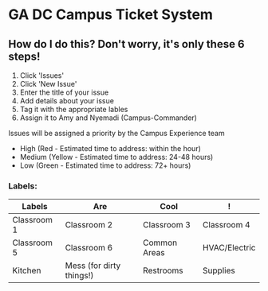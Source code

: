 # GA DC Campus Ticket System

## How do I do this? Don't worry, it's only these 6 steps!

1. Click 'Issues'
2. Click 'New Issue'
3. Enter the title of your issue
4. Add details about your issue
5. Tag it with the appropriate lables
6. Assign it to Amy and Nyemadi (Campus-Commander)

Issues will be assigned a priority by the Campus Experience team
* High (Red - Estimated time to address: within the hour)
* Medium (Yellow - Estimated time to address: 24-48 hours)
* Low (Green - Estimated time to address: 72+ hours)

### Labels:

| Labels        | Are           | Cool  | !             |
| ----------- | ----------- | ----------- | ----------- |
| Classroom 1 | Classroom 2 | Classroom 3 | Classroom 4 |
| Classroom 5 | Classroom 6 | Common Areas | HVAC/Electric |
| Kitchen | Mess (for dirty things!) | Restrooms | Supplies |

